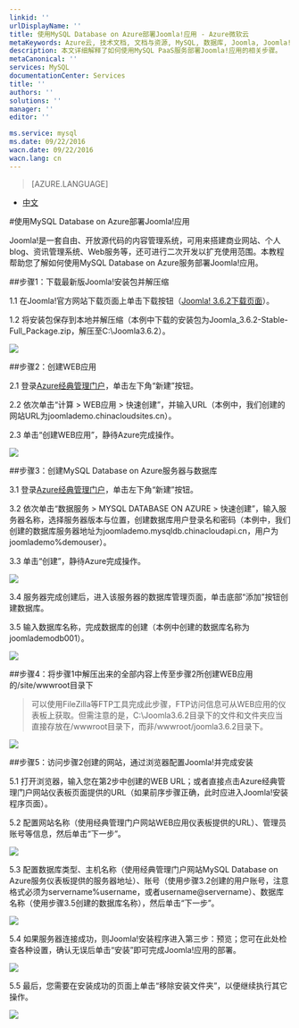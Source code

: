 ```yaml
---
linkid: ''
urlDisplayName: ''
title: 使用MySQL Database on Azure部署Joomla!应用 - Azure微软云
metaKeywords: Azure云, 技术文档, 文档与资源, MySQL, 数据库, Joomla, Joomla!, Azure MySQL, MySQL PaaS, Azure MySQL PaaS, Azure MySQL Service, Azure RDS
description: 本文详细解释了如何使用MySQL PaaS服务部署Joomla!应用的相关步骤。
metaCanonical: ''
services: MySQL
documentationCenter: Services
title: ''
authors: ''
solutions: ''
manager: ''
editor: ''

ms.service: mysql
ms.date: 09/22/2016
wacn.date: 09/22/2016
wacn.lang: cn
---
```


> [AZURE.LANGUAGE]
- [中文](./mysql-database-tech-overview.md)

#使用MySQL Database on Azure部署Joomla!应用

Joomla!是一套自由、开放源代码的内容管理系统，可用来搭建商业网站、个人blog、资讯管理系统、Web服务等，还可进行二次开发以扩充使用范围。本教程帮助您了解如何使用MySQL Database on Azure服务部署Joomla!应用。

##步骤1：下载最新版Joomla!安装包并解压缩

1.1 在Joomla!官方网站下载页面上单击下载按钮（[Joomla! 3.6.2下载页面](https://www.joomla.org/download.html)）。

1.2 将安装包保存到本地并解压缩（本例中下载的安装包为Joomla\_3.6.2-Stable-Full\_Package.zip，解压至C:\Joomla3.6.2）。

![](./media/mysql-database-joomla-setup/1.1-1.2.png)

##步骤2：创建WEB应用

2.1 登录[Azure经典管理门户](https://manage.windowsazure.cn/)，单击左下角“新建”按钮。

2.2 依次单击“计算 > WEB应用 > 快速创建”，并输入URL（本例中，我们创建的网站URL为joomlademo.chinacloudsites.cn）。

2.3 单击“创建WEB应用”，静待Azure完成操作。

![](./media/mysql-database-joomla-setup/2.1-2.3.png)

##步骤3：创建MySQL Database on Azure服务器与数据库

3.1 登录[Azure经典管理门户](https://manage.windowsazure.cn/)，单击左下角“新建”按钮。

3.2 依次单击“数据服务 > MYSQL DATABASE ON AZURE > 快速创建”，输入服务器名称，选择服务器版本与位置，创建数据库用户登录名和密码（本例中，我们创建的数据库服务器地址为joomlademo.mysqldb.chinacloudapi.cn，用户为joomlademo%demouser）。

3.3 单击“创建”，静待Azure完成操作。

![](./media/mysql-database-joomla-setup/3.1-3.3.png)

3.4 服务器完成创建后，进入该服务器的数据库管理页面，单击底部“添加”按钮创建数据库。

3.5 输入数据库名称，完成数据库的创建（本例中创建的数据库名称为joomlademodb001）。

![](./media/mysql-database-joomla-setup/3.4-3.5.png)

##步骤4：将步骤1中解压出来的全部内容上传至步骤2所创建WEB应用的/site/wwwroot目录下

>可以使用FileZilla等FTP工具完成此步骤，FTP访问信息可从WEB应用的仪表板上获取。但需注意的是，C:\Joomla3.6.2目录下的文件和文件夹应当直接存放在/wwwroot目录下，而非/wwwroot/joomla3.6.2目录下。

![](./media/mysql-database-joomla-setup/4.0.png)

##步骤5：访问步骤2创建的网站，通过浏览器配置Joomla!并完成安装

5.1 打开浏览器，输入您在第2步中创建的WEB URL；或者直接点击Azure经典管理门户网站仪表板页面提供的URL（如果前序步骤正确，此时应进入Joomla!安装程序页面）。

5.2 配置网站名称（使用经典管理门户网站WEB应用仪表板提供的URL）、管理员账号等信息，然后单击“下一步”。

![](./media/mysql-database-joomla-setup/5.1-5.2.png)

5.3 配置数据库类型、主机名称（使用经典管理门户网站MySQL Database on Azure服务仪表板提供的服务器地址）、账号（使用步骤3.2创建的用户账号，注意格式必须为servername%username，或者username@servername）、数据库名称（使用步骤3.5创建的数据库名称），然后单击“下一步”。

![](./media/mysql-database-joomla-setup/5.3.png)

5.4 如果服务器连接成功，则Joomla!安装程序进入第三步：预览；您可在此处检查各种设置，确认无误后单击“安装”即可完成Joomla!应用的部署。

![](./media/mysql-database-joomla-setup/5.4.png)

5.5 最后，您需要在安装成功的页面上单击“移除安装文件夹”，以便继续执行其它操作。

![](./media/mysql-database-joomla-setup/5.5.png)